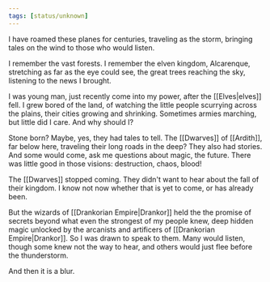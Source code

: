 ```yaml
---
tags: [status/unknown]
---
```


I have roamed these planes for centuries, traveling as the storm, bringing tales on the wind to those who would listen.

I remember the vast forests. I remember the elven kingdom, Alcarenque, stretching as far as the eye could see, the great trees reaching the sky, listening to the news I brought.

I was young man, just recently come into my power, after the [[Elves|elves]] fell. I grew bored of the land, of watching the little people scurrying across the plains, their cities growing and shrinking. Sometimes armies marching, but little did I care. And why should I?

Stone born? Maybe, yes, they had tales to tell. The [[Dwarves]] of [[Ardith]], far below here, traveling their long roads in the deep? They also had stories. And some would come, ask me questions about magic, the future. There was little good in those visions: destruction, chaos, blood!

The [[Dwarves]] stopped coming. They didn't want to hear about the fall of their kingdom. I know not now whether that is yet to come, or has already been.

But the wizards of [[Drankorian Empire|Drankor]] held the the promise of secrets beyond what even the strongest of my people knew, deep hidden magic unlocked by the arcanists and artificers of [[Drankorian Empire|Drankor]]. So I was drawn to speak to them. Many would listen, though some knew not the way to hear, and others would just flee before the thunderstorm.

And then it is a blur. 
